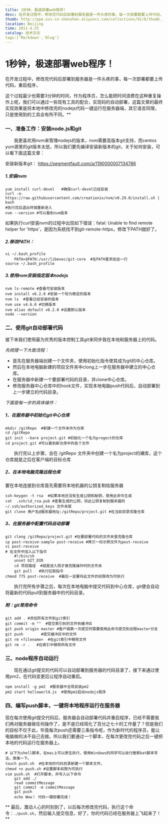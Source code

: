 ```yaml
---
title: 1秒钟，极速部署web程序!
desc: 在开发过程中，修改完代码后部署到服务器是一件头疼的事，每一次部署都要上传代码，重启程序，这个过程最少也需要3分钟的时间，作为程序员，怎么能把时间浪费在这种重复操作上呢，我们可以通过一些现有工具的配合，实现码的自动部署，这篇文章的最终实现效果是将本地中修改完的nodejs代码一键运行在服务器端，其它语言同理，只是使用到的工具会有所不同
thumb: http://ppe.oss-cn-shenzhen.aliyuncs.com/collections/91/8/thumb.jpg
location: Beijing
time: 2011-4-25
catalog: 技术日志
tags:['Markdown','Blog']
---
```


# 1秒钟，极速部署web程序！

在开发过程中，修改完代码后部署到服务器是一件头疼的事，每一次部署都要上传代码，重启程序，

这个过程最少也需要3分钟的时间，作为程序员，怎么能把时间浪费在这种重复操作上呢，我们可以通过一些现有工具的配合，实现码的自动部署，这篇文章的最终实现效果是将本地中修改完的nodejs代码一键运行在服务器端，其它语言同理，只是使用到的工具会有所不同。**


### 一、准备工作：安装node.js和git

　　我更喜欢用nvm来管理nodejs的版本，nvm需要高版本git支持，而centos yum源里的git版本太低，所以我们要先编译安装新版本的git，关于如何安装，可以看下面这篇文章：

安装新版本git： https://segmentfault.com/a/1190000007134786

##### 1.安装nvm
```shell
yum install curl-devel   #确保curl-devel已经安装
curl -o- https://raw.githubusercontent.com/creationix/nvm/v0.29.0/install.sh | bash
#执行完后退出终端重新进入
nvm --version #可以看到nvm版本
```
如果执行curl安装nvm的过程中出现如下错误：fatal: Unable to find remote helper for 'https'，是因为系统找不到git-remote-https，修改下PATH就好了。

<!--more-->

##### 2.修改PATH：
```shell
vi ~/.bash_profile
    PATH=$PATH:/usr/libexec/git-core  #在PATH里添加这一行
source ~/.bash_profile
```
##### 3.使用nvm安装指定版本nodejs
```shell
nvm ls-remote #查看可安装版本
nvm install v6.2.0 #安装一个较为稳定的版本
nvm ls  #查看已经安装的版本
nvm use v4.6.0 #切换版本
nvm alias default v6.2.0 #设置默认版本
node --version  
```

### 二、使用git自动部署代码
接下来我们使用最为优秀的版本控制工具git来同步我在本地和服务器上的代码。

*先梳理一下大致流程：*
* 首先在服务器端创建一个文件夹，使用初始化指令使其成为git的中心仓库。
* 然后在本地电脑新建的项目文件夹中clong上一步在服务器中建立的中心仓库。
* 在服务器中新建一个要部署代码的目录，并clone中心仓库。
* 修改服务器中心仓库中的hook文件，实现本地电脑push代码后，自动部署到上一步建立的代码目录。

*下面是每一步的具体操作：*



##### 1、在服务器中初始化git中心仓库
```shell
mkdir /gitRepo  #新建一个文件夹作为仓库
cd /gitRepo
git init --bare project.git #初始化一个名为progect的仓库
cd project.git #可以看到新仓库中的各个文件
```
　　执行完以上步骤，会在 /gitRepo 文件夹中创建一个名为project的裸库，这个仓库就是之后在客户端的目标仓库


##### 2、在本地电脑克隆远程仓库
要在本地连接到仓库首先需要将本地机器的公钥复制给服务器
```shell
ssh-keygen -t rsa  #如果本地还没有生成公钥和秘钥，使用此命令生成
cat  .ssh/id_rsa.pub #查看生成的公钥，将此公钥复制到服务器的 ~/.ssh/authorized_keys 文件末尾
git clone 用户名@服务器地址:/gitRepo/project.git #在当前目录克隆仓库
```
##### 3、在服务器中配置代码自动部署
```shell
git clong /gitRepo/project.git #在要部署代码的文件夹里克隆仓库
cp post-receive-sample post-receive #拷贝一份示例文件为post-receive
vi post-receive
# 在文件中加入以下指令
    #!/bin/sh
    unset GIT_DIR
    cd 项目路径  #就是进入刚才做克隆操作时的文件夹
    git pull   #执行拉取指令
chmod 775 post-receive  #最后一定要将此文件的权限改为可执行
```
　　执行完所有步骤之后，每次在本地电脑中提交代码到中心仓库，git便会自动将最新的代码pull到服务器中的代码目录。

##### 附：git常用命令
```shell
git add . #添加所有文件到git索引
git commit -m ""  #提交索引到的文件到缓冲区
git push origin master #客户端第一次提交时需要使用此命令提交到远程master分支
git push        #提交缓冲区中的文件
git rm <filename>  #在git索引中移除文件
git rm -r .   #在索引中移除所有文件
```

### 三、node程序自动运行
　　现在通过git提交的代码可以自动部署到服务器的代码目录了，接下来通过使用pm2，在代码变更后让程序自动重启。

```shell
npm install -g pm2  #服务器中全局安装pm2
pm2 start helloworld.js  #使用pm2启动nodejs程序
```

### 四、编写push脚本，一键将本地程序运行在服务器

现在每次使用git提交代码后，服务器会自动部署代码并重启程序，已经不需要我们再对服务器做任何操作了，是不是已经简化了百分之七十的工作量了？但是我们的目标不仅于此，毕竟每次push还需要三条指令呢，作为新时代的程序员，能让电脑做的决不自己去做。所以我们要通过一个脚本，在每次更改完代码之后一键把本地的代码运行在服务器上。

```shell
# 以下为shell脚本，在mac上可以原生执行，使用Windows的同学可以自行搜索bat脚本写法，类推一下。
touch push.sh  #在本地的代码目录新建一个脚本文件。
chmod +x push.sh #设置脚本权限为可执行
vim push.sh  #打开脚本，并写入以下命令
    git add ./
    read commitMessage  
    git commit -m commitMessage  
    git push
    echo Wow！ 代码一键部署完成！

```
** 最后，激动人心的时刻到了，以后每次修改完代码，执行这个命令：`./push.sh`，然后输入提交信息，好了，你的代码已经在服务器上飞起来了！**
